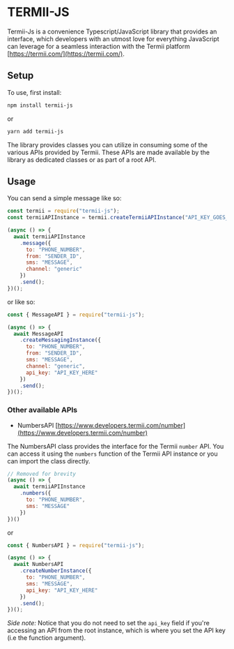 TERMII-JS
==============================================================================================================================

Termii-Js is a convenience Typescript/JavaScript library that provides an interface, which developers with an utmost love for everything JavaScript can leverage for a seamless interaction with the Termii platform [https://termii.com/](https://termii.com/).


## Setup

To use, first install:

```sh
npm install termii-js
```

or

```sh
yarn add termii-js
```

The library provides classes you can utilize in consuming some of the various APIs provided by Termii. These APIs are made available by the library as dedicated classes or as part of a root API.

## Usage

You can send a simple message like so:

```javascript
const termii = require("termii-js");
const termiiAPIInstance = termii.createTermiiAPIInstance("API_KEY_GOES_HERE"); // You can also use destructuring instead

(async () => {
  await termiiAPIInstance
    .message({
      to: "PHONE_NUMBER",
      from: "SENDER_ID",
      sms: "MESSAGE",
      channel: "generic"
    })
    .send();
})();
```

or like so:

```javascript
const { MessageAPI } = require("termii-js");

(async () => {
  await MessageAPI
    .createMessagingInstance({
      to: "PHONE_NUMBER",
      from: "SENDER_ID",
      sms: "MESSAGE",
      channel: "generic",
      api_key: "API_KEY_HERE"
    })
    .send();
})();
```

### Other available APIs

* NumbersAPI [https://www.developers.termii.com/number](https://www.developers.termii.com/number)

The NumbersAPI class provides the interface for the Termii `number` API. You can access it using the `numbers` function of the Termii API instance or you can import the class directly.

```javascript
// Removed for brevity
(async () => {
  await termiiAPIInstance
    .numbers({
      to: "PHONE_NUMBER",
      sms: "MESSAGE"
    })
})()
```

or

```javascript
const { NumbersAPI } = require("termii-js");

(async () => {
  await NumbersAPI
    .createNumberInstance({
      to: "PHONE_NUMBER",
      sms: "MESSAGE",
      api_key: "API_KEY_HERE"
    })
    .send();
})();
```

*Side note:* Notice that you do not need to set the `api_key` field if you're accessing an API from the root instance, which is where you set the API key (i.e the function argument).